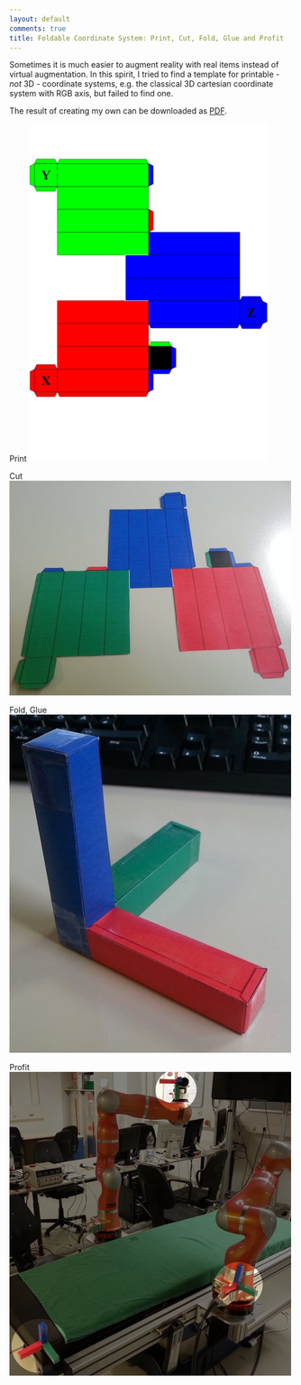 ```yaml
---
layout: default
comments: true
title: Foldable Coordinate System: Print, Cut, Fold, Glue and Profit
---
```


Sometimes it is much easier to augment reality with real items instead of virtual augmentation.
In this spirit, I tried to find a template for printable - _not_ 3D - coordinate systems, e.g. the classical 3D cartesian coordinate system with RGB axis, but failed to find one.

The result of creating my own can be downloaded as [PDF](https://github.com/andreasBihlmaier/andreasBihlmaier.github.io/blob/master/data/PDF/coordinate_system_paper_folding.pdf).

Print
![Foldable 3D cartesian coordinate system](/images/medium/coordinate_system_paper_folding.png)

Cut
![Cut out coordinate system](/images/medium/coordinate_system_paper_folding-cut.jpg)


Fold, Glue
![Folded and glued coordinate system](/images/medium/coordinate_system_paper_folding-folded.jpg)


Profit
![Folded and glued coordinate system](/images/medium/coordinate_system_paper_folding-usage.jpg)
